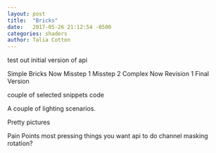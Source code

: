```yaml
---
layout: post
title:  "Bricks"
date:   2017-05-26 21:12:54 -0500
categories: shaders
author: Talia Cotton
---
```


test out initial version of api

Simple Bricks Now
Misstep 1
Misstep 2
Complex Now
Revision 1
Final Version

couple of selected snippets code

A couple of lighting scenarios.

Pretty pictures


Pain Points
most pressing things you want api to do
channel masking
rotation?